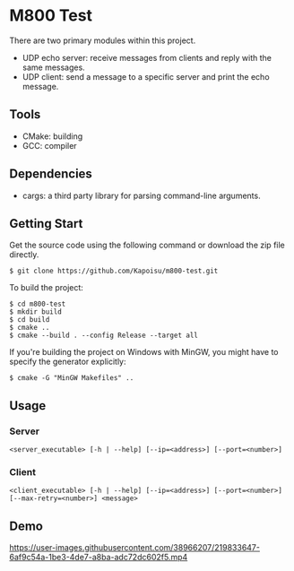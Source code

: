 # M800 Test

There are two primary modules within this project.
* UDP echo server: receive messages from clients and reply with the same messages.
* UDP client: send a message to a specific server and print the echo message.

## Tools
* CMake: building
* GCC: compiler

## Dependencies
* cargs: a third party library for parsing command-line arguments.

## Getting Start

Get the source code using the following command or download the zip file directly.
```
$ git clone https://github.com/Kapoisu/m800-test.git
```

To build the project:
```
$ cd m800-test
$ mkdir build
$ cd build
$ cmake ..
$ cmake --build . --config Release --target all
```

If you're building the project on Windows with MinGW, you might have to specify the generator explicitly:
```
$ cmake -G "MinGW Makefiles" ..
```

## Usage
### Server
```
<server_executable> [-h | --help] [--ip=<address>] [--port=<number>]
```
### Client
```
<client_executable> [-h | --help] [--ip=<address>] [--port=<number>] [--max-retry=<number>] <message>
```

## Demo
https://user-images.githubusercontent.com/38966207/219833647-6af9c54a-1be3-4de7-a8ba-adc72dc602f5.mp4
